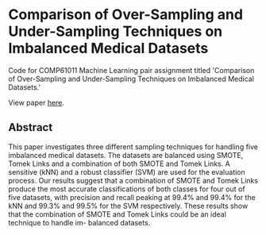# Comparison of Over-Sampling and Under-Sampling Techniques on Imbalanced Medical Datasets
Code for COMP61011 Machine Learning pair assignment titled 'Comparison of Over-Sampling and Under-Sampling Techniques on Imbalanced Medical Datasets.'

View paper [here](https://drive.google.com/open?id=1UBDJ6mhVYSkXrYPMjkB521GRcxv_9X7U).

## Abstract

This paper investigates three different sampling techniques for handling five imbalanced medical datasets. The datasets are balanced using SMOTE, Tomek Links and a combination of both SMOTE and Tomek Links. A sensitive (kNN) and a robust classifier (SVM) are used for the evaluation process. Our results suggest that a combination of SMOTE and Tomek Links produce the most accurate classifications of both classes for four out of five datasets, with precision and recall peaking at 99.4% and 99.4% for the kNN and 99.3% and 99.5% for the SVM respectively. These results show that the combination of SMOTE and Tomek Links could be an ideal technique to handle im- balanced datasets.

